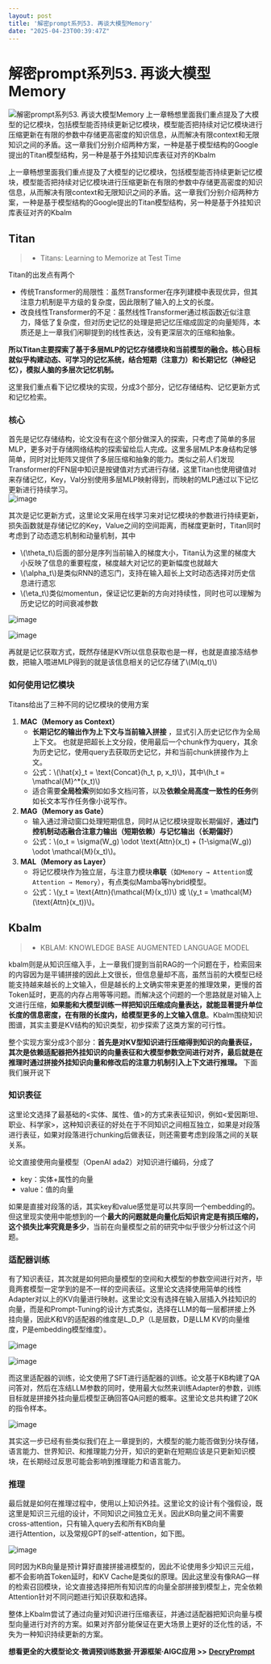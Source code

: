 ```yaml
---
layout: post
title: '解密prompt系列53. 再谈大模型Memory'
date: "2025-04-23T00:39:47Z"
---
```

解密prompt系列53. 再谈大模型Memory
=========================

![解密prompt系列53. 再谈大模型Memory](https://img2024.cnblogs.com/blog/1326688/202504/1326688-20250423081502878-103628567.png) 上一章畅想里面我们重点提及了大模型的记忆模块，包括模型能否持续更新记忆模块，模型能否把持续对记忆模块进行压缩更新在有限的参数中存储更高密度的知识信息，从而解决有限context和无限知识之间的矛盾。这一章我们分别介绍两种方案，一种是基于模型结构的Google提出的Titan模型结构，另一种是基于外挂知识库表征对齐的Kbalm

上一章畅想里面我们重点提及了大模型的记忆模块，包括模型能否持续更新记忆模块，模型能否把持续对记忆模块进行压缩更新在有限的参数中存储更高密度的知识信息，从而解决有限context和无限知识之间的矛盾。这一章我们分别介绍两种方案，一种是基于模型结构的Google提出的Titan模型结构，另一种是基于外挂知识库表征对齐的Kbalm

Titan
-----

> *   Titans: Learning to Memorize at Test Time

Titan的出发点有两个

*   传统Transformer的局限性：虽然Transformer在序列建模中表现优异，但其注意力机制是平方级的复杂度，因此限制了输入的上文的长度。
*   改良线性Transformer的不足：虽然线性Transformer通过核函数近似注意力，降低了复杂度，但对历史记忆的处理是把记忆压缩成固定的向量矩阵，本质还是上一章我们闲聊提到的线性表达，没有更深层次的压缩和抽象。

**所以Titan主要探索了基于多层MLP的记忆存储模块和当前模型的融合。核心目标就似乎构建动态、可学习的记忆系统，结合短期（注意力）和长期记忆（神经记忆），模拟人脑的多层次记忆机制。**

这里我们重点看下记忆模块的实现，分成3个部分，记忆存储结构、记忆更新方式和记忆检索。

### 核心

首先是记忆存储结构，论文没有在这个部分做深入的探索，只考虑了简单的多层MLP，更多对于存储网络结构的探索留给后人完成。这里多层MLP本身结构足够简单，同时对比矩阵又提供了多层压缩和抽象的能力。类似之前人们发现Transformer的FFN层中知识是按键值对方式进行存储，这里Titan也使用键值对来存储记忆，Key，Val分别使用多层MLP映射得到，而映射的MLP通过以下记忆更新进行持续学习。  
![image](https://img2024.cnblogs.com/blog/1326688/202504/1326688-20250423081404926-1921661389.png)

其次是记忆更新方式，这里论文采用在线学习来对记忆模块的参数进行持续更新，损失函数就是存储记忆的Key，Value之间的空间距离，而梯度更新时，Titan同时考虑到了动态遗忘机制和动量机制，其中

*   \\(\\theta\_t\\)后面的部分是序列当前输入的梯度大小，Titan认为这里的梯度大小反映了信息的重要程度，梯度越大对记忆的更新幅度也就越大
*   \\(\\alpha\_t\\)是类似RNN的遗忘门，支持在输入超长上文时动态选择对历史信息进行遗忘
*   \\(\\eta\_t\\)类似momentun，保证记忆更新的方向对持续性，同时也可以理解为历史记忆的时间衰减参数

![image](https://img2024.cnblogs.com/blog/1326688/202504/1326688-20250423081404969-943099452.png)

![image](https://img2024.cnblogs.com/blog/1326688/202504/1326688-20250423081404952-900033184.png)

再就是记忆获取方式，既然存储是KV所以信息获取也是一样，也就是直接冻结参数，把输入喂进MLP得到的就是该信息相关的记忆存储了\\(M(q\_t)\\)

### 如何使用记忆模块

Titans给出了三种不同的记忆模块的使用方案

1.  **MAC（Memory as Context）**
    *   **长期记忆的输出作为上下文与当前输入拼接** ，显式引入历史记忆作为全局上下文。 也就是把超长上文分段，使用最后一个chunk作为query，其余为历史记忆，使用query去获取历史记忆，并和当前chunk拼接作为上文。
    *   公式：\\(\\hat{x}\_t = \\text{Concat}(h\_t, p, x\_t)\\)，其中\\(h\_t = \\mathcal{M}^\*(x\_t)\\)
    *   适合需要**全局检索**例如如多文档问答，以及**依赖全局高度一致性的任务**例如长文本写作任务像小说写作。
2.  **MAG（Memory as Gate）**
    *   输入通过滑动窗口处理短期信息，同时从记忆模块提取长期偏好，**通过门控机制动态融合注意力输出（短期依赖）与记忆输出（长期偏好）**
    *   公式：\\(o\_t = \\sigma(W\_g) \\odot \\text{Attn}(x\_t) + (1-\\sigma(W\_g)) \\odot \\mathcal{M}(x\_t)\\)。
3.  **MAL（Memory as Layer）**
    *   将记忆模块作为独立层，与注意力模块**串联**（如`Memory → Attention`或`Attention → Memory`），有点类似Mamba等hybrid模型。
    *   公式：\\(y\_t = \\text{Attn}(\\mathcal{M}(x\_t))\\) 或 \\(y\_t = \\mathcal{M}(\\text{Attn}(x\_t))\\)。

Kbalm
-----

> *   KBLAM: KNOWLEDGE BASE AUGMENTED LANGUAGE MODEL

kbalm则是从知识压缩入手，上一章我们提到当前RAG的一个问题在于，检索回来的内容因为是平铺拼接的因此上文很长，但信息量却不高，虽然当前的大模型已经能支持越来越长的上文输入，但是越长的上文确实带来更差的推理效果，更慢的首Token延时，更高的内存占用等等问题。而解决这个问题的一个思路就是对输入上文进行压缩，**如果能和大模型训练一样把知识压缩成向量表达，就能显著提升单位长度的信息密度，在有限的长度内，给模型更多的上文输入信息**。Kbalm围绕知识图谱，其实主要是KV结构的知识类型，初步探索了这类方案的可行性。

整个实现方案分成3个部分：**首先是对KV型知识进行压缩得到知识的向量表征，其次是依赖适配器把外挂知识的向量表征和大模型参数空间进行对齐，最后就是在推理时通过拼接外挂知识向量和修改后的注意力机制引入上下文进行推理。** 下面我们展开说下

### 知识表征

这里论文选择了最基础的<实体、属性、值>的方式来表征知识，例如<爱因斯坦、职业、科学家>，这种知识表征的好处在于不同知识之间相互独立，如果是对段落进行表征，如果对段落进行chunking后做表征，则还需要考虑到段落之间的关联关系。

论文直接使用向量模型（OpenAI ada2）对知识进行编码，分成了

*   key：实体+属性的向量
*   value：值的向量

如果是直接对段落的话，其实key和value感觉是可以共享同一个embedding的。但这里现实使用中能想到的一个**最大的问题就是向量化后知识肯定是有损压缩的，这个损失比率究竟是多少**，当前在向量模型之前的研究中似乎很少分析过这个问题。

### 适配器训练

有了知识表征，其次就是如何把向量模型的空间和大模型的参数空间进行对齐，毕竟两套模型一定学到的是不一样的空间表征。这里论文选择使用简单的线性Adapter对以上的KV向量进行映射。这里论文没有选择在输入层插入外挂知识的向量，而是和Prompt-Tuning的设计方式类似，选择在LLM的每一层都拼接上外挂向量，因此K和V的适配器的维度是L_D_P（L是层数，D是LLM KV的向量维度，P是embedding模型维度）。

![image](https://img2024.cnblogs.com/blog/1326688/202504/1326688-20250423081405021-1037417693.png)

![image](https://img2024.cnblogs.com/blog/1326688/202504/1326688-20250423081404990-1315187797.png)

而这里适配器的训练，论文使用了SFT进行适配器的训练。论文基于KB构建了QA问答对，然后在冻结LLM参数的同时，使用最大似然来训练Adapter的参数，训练目标就是拼接外挂向量后模型正确回答QA问题的概率。这里论文总共构建了20K的指令样本。

![image](https://img2024.cnblogs.com/blog/1326688/202504/1326688-20250423081404918-328439515.png)

其实这一步已经有些类似我们在上一章提到的，大模型的能力能否做到分块存储，语言能力、世界知识、和推理能力分开，知识的更新在短期应该是只更新知识模块，在长期经过反思可能会影响到推理能力和语言能力。

### 推理

最后就是如何在推理过程中，使用以上知识外挂。这里论文的设计有个强假设，既这里是知识三元组的设计，不同知识之间独立无关。因此KB向量之间不需要cross-attention，只有输入query去和所有KB向量  
进行Attention，以及常规GPT的self-attention，如下图。

![image](https://img2024.cnblogs.com/blog/1326688/202504/1326688-20250423081405270-30390794.png)

同时因为KB向量是预计算好直接拼接进模型的，因此不论使用多少知识三元组，都不会影响首Token延时，和KV Cache是类似的原理。因此这里没有像RAG一样的检索召回模块，论文直接选择把所有知识库的向量全部拼接到模型上，完全依赖Attention针对不同问题进行知识获取和选择。

整体上Kbalm尝试了通过向量对知识进行压缩表征，并通过适配器把知识向量与模型向量进行对齐的方案。如果对齐部分能保证在更大场景上更好的泛化性的话，不失为一种知识持续更新的方案。

**想看更全的大模型论文·微调预训练数据·开源框架·AIGC应用 >>** [**DecryPrompt**](https://github.com/DSXiangLi/DecryptPrompt/)